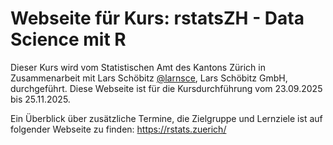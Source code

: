 # Webseite für Kurs: rstatsZH - Data Science mit R

Dieser Kurs wird vom Statistischen Amt des Kantons Zürich in Zusammenarbeit mit Lars Schöbitz [@larnsce](https://github.com/larnsce), Lars Schöbitz GmbH, durchgeführt. Diese Webseite ist für die Kursdurchführung vom 23.09.2025 bis 25.11.2025.

Ein Überblick über zusätzliche Termine, die Zielgruppe und Lernziele ist auf folgender Webseite zu finden: <https://rstats.zuerich/>

